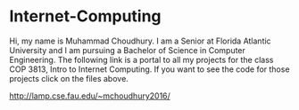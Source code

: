 # Internet-Computing

Hi, my name is Muhammad Choudhury. I am a Senior at Florida Atlantic University and I am pursuing a Bachelor of Science in Computer Engineering.
The following link is a portal to all my projects for the class COP 3813, Intro to Internet Computing. If you want to see the code for those projects click on the files above.

http://lamp.cse.fau.edu/~mchoudhury2016/
